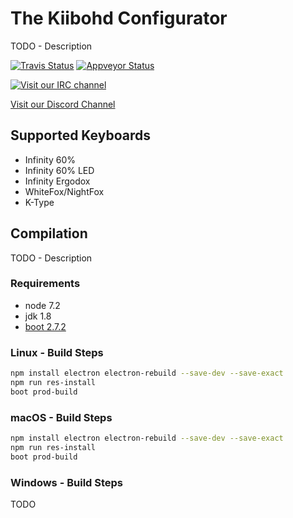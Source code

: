 # The Kiibohd Configurator

TODO - Description

[![Travis Status](https://travis-ci.org/kiibohd/configurator.svg?branch=master)](https://travis-ci.org/kiibohd/configurator) [![Appveyor Status](https://ci.appveyor.com/api/projects/status/keu6at9jdrlvd1g5/branch/master?svg=true)](https://ci.appveyor.com/project/kiibohd/configurator/branch/master)


[![Visit our IRC channel](https://kiwiirc.com/buttons/irc.freenode.net/input.club.png)](https://kiwiirc.com/client/irc.freenode.net/#input.club)

[Visit our Discord Channel](https://discord.gg/GACJa4f)



## Supported Keyboards

* Infinity 60%
* Infinity 60% LED
* Infinity Ergodox
* WhiteFox/NightFox
* K-Type



## Compilation

TODO - Description


### Requirements

* node 7.2
* jdk 1.8
* [boot 2.7.2](https://github.com/boot-clj/boot)


### Linux - Build Steps

```bash
npm install electron electron-rebuild --save-dev --save-exact
npm run res-install
boot prod-build
```


### macOS - Build Steps

```bash
npm install electron electron-rebuild --save-dev --save-exact
npm run res-install
boot prod-build
```


### Windows - Build Steps

TODO

